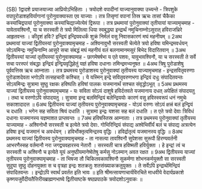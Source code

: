 

  
(SB) 1द्वादशे प्रयाजयाज्या आप्रियोऽभिहिताः । त्रयोदशे वपादीनां याज्यानुवाक्या उच्यन्ते - त्रिपशुके वपापुरोडाशहविर्यागानां पुरोनुवाक्यास्ता एव याज्याः । तत्र तिसृणां वपानां तिस्र ऋचः तासां चैकैका कस्यांचिद्वपायां पूरोनुवाक्या कस्यांचिद्याज्येत्येवं द्विरूपा । तत्र प्रथमायां पुरोनुवाक्यां तृतीयायां याज्यामृचमाह - यावेतावश्विनौ, या च सरस्वती ते त्रयो मिलित्वा धिया स्वबुद्ध्या इन्द्रार्थं नमुचिनाम्नोऽसुरात् हविराजभ्रिरे आहृतवन्तः । कीदृशं हविः? इन्द्रियं इन्द्रियवधर्कं शुक्रं निर्मलं वसु निवासकारणं मघं महनीयम् ॥
2अथ प्रथमायां याज्यां द्वितीयस्यां पुरोनुवाक्यामृचमाह - अश्विनावुभौ सरस्वती चेत्येते त्रयो हविषा यमिन्द्रमवर्धयन् सोऽयमिन्द्रः नमुचिनाम्नि आसुरे सचा संबद्धं मघं महनीयं वलं बलनामानमसुरं बिभेद विदारितवान् ॥
3अथ द्वितीयस्यां याज्यां तृतीयस्यां पुरोनुवाक्यामाह - छागमेषर्षभा य एते पशवः, यावुभावश्विनौ, या च सरस्वती ते सर्वे सचा परस्परं संबद्धाः इन्द्रियं इन्द्वियवृद्धिहेतुं यज्ञं हविषा दधानाः तमिन्द्रमभ्यनूषत ॥
4अथ त्रिषु पुरोडाशेषु पूर्ववत्तिस्र ऋच आम्नाताः । तत्र प्रथमस्य पुरोडाशस्य पुरोनुवाक्यां तृतीयस्य याज्यामृचमाह - इन्द्रसवितृवरुणाः पुरोडाशदेवता भगोऽपि तत्सहचारी कश्चित् । ये यस्मिन् इन्द्रे सवितृवरुणभगा इन्द्रियं दधुः संपादितवन्तः सोऽयमिन्द्रः सुत्रामा सुष्ठु रक्षकः हविष्पतिः हविषां पालकः यजमानार्थं सश्चत संवृद्धोऽभूत् ॥
5अथ प्रथमस्य याज्यां द्वितीयस्य पुरोनुवाक्यामृचमाह - यः सविता सोऽयं दाशुषे हविर्दत्तवते यजमानाय दधत् अपेक्षितं संपादयतु । तथा च वरुणोऽपि संपादयतु । सुत्रामा इन्द्र बलमिन्द्रियं बलेन्द्रिययोः कारणं वसु हविस्स्वरूपं धनं नमुचेः सकाशादादत्त ॥
6अथ द्वितीयस्य याज्यां तृतीयस्य पुरोनुवाक्यामृचमाह - योऽयं वरुणः सोऽयं क्षत्त्रं बलं इन्द्वियं च दधाति । भगेन सह सविता श्रियं दधाति । सुत्रामा इन्द्रः यशसा सह बलं दधाति । त एते त्रयो देवाः त्रिविधं दधानाः यजमानस्य यज्ञमाशत प्राप्तवन्तः ॥
7अथ हविषस्तिस्र आम्नाताः । तत्र प्रथमस्य पुरोनुवाक्यां तृतीयस्य याज्यामाह - अश्विनोभौ सरस्वती च इत्येते त्रयो देवाः. गोभिरिन्द्रियं संपाद्य अश्वेभिर्वीर्यं बलं च संपाद्य अत्रत्येन हविषा इन्द्रं यजमानं च अवर्धयन् । हविर्भोक्तृत्वमिन्द्रस्य वृद्धिः । हविर्द्रातृत्वं यजमानस्य वृद्धिः ॥
8अथ प्रथमस्य याज्यां द्वितीयस्य पुरोनुवाक्यामृचमाह - ता नासत्या तावश्विनौ सुपेशसा सुरूपौ हिरण्यवर्तनी आभरणैस्सह वर्तमानौ नरा जगद्व्यवहारस्य नेतारौ । सरस्वती चात्र हविष्मती हविर्युक्ता । हे इन्द्र! त्वं च सरस्वती च अश्विनौ च इत्येते यूयं अनुष्ठीयमानेष्वेतेषु कर्मसु नोऽस्मान् अवत रक्षत ॥
9अथ द्वितीयस्य याज्यां तृतीयस्य पुरोनुवाक्यामृचमाह - ता भिषजा तौ चिकितवकावश्विनौ सुकर्मणा शोभनकर्मयुक्तौ सा सरस्वती सुदुघा सुष्ठु दोहनयुक्ता स च वृत्रहा इन्द्रः शतक्रतुः शतसंख्याकक्रतुयुक्तः । ते सर्वेऽपि इन्द्रार्थमिन्द्रियं संपादितवन्तः । इन्द्रोऽपि स्वार्थं प्रवर्तत इति भावः ॥
इति श्रीमत्सायणाचार्यविरचिते माधवीये वेदार्यप्रकाशे कृष्णयजुर्वेदीयतैत्तिरीयब्राह्मणभाष्ये द्वितीयाष्टके षष्ठप्रपाठके त्रयोदशोऽनुवाकः ॥  
